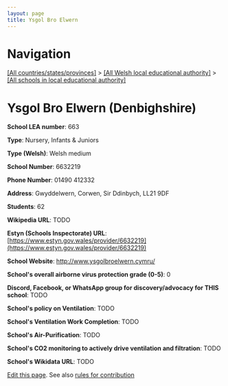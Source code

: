 ```yaml
---
layout: page
title: Ysgol Bro Elwern
---
```

# Navigation

[[All countries/states/provinces]](../../..) > [[All Welsh local educational authority]](../..) > [[All schools in local educational authority]](..)

# Ysgol Bro Elwern (Denbighshire)

**School LEA number**: 663

**Type**: Nursery, Infants & Juniors

**Type (Welsh)**: Welsh medium

**School Number**: 6632219

**Phone Number**: 01490 412332

**Address**: Gwyddelwern, Corwen, Sir Ddinbych, LL21 9DF

**Students**: 62

**Wikipedia URL**: TODO

**Estyn (Schools Inspectorate) URL**: [https://www.estyn.gov.wales/provider/6632219](https://www.estyn.gov.wales/provider/6632219)

**School Website**: http://www.ysgolbroelwern.cymru/

**School's overall airborne virus protection grade (0-5)**: 0

**Discord, Facebook, or WhatsApp group for discovery/advocacy for THIS school**: TODO

**School's policy on Ventilation**: TODO

**School's Ventilation Work Completion**: TODO

**School's Air-Purification**: TODO

**School's CO2 monitoring to actively drive ventilation and filtration**: TODO

**School's Wikidata URL**: TODO




[Edit this page](https://github.com/ventilate-schools/Wales/edit/prif/./Denbighshire/Ysgol_Bro_Elwern.md). See also [rules for contribution](../../../contribution-rules/)